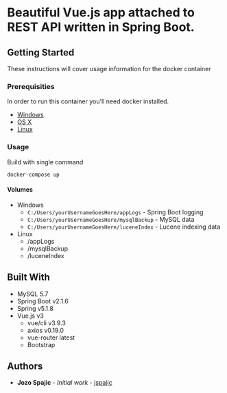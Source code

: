 # Beautiful Vue.js app attached to REST API written in Spring Boot.

## Getting Started

These instructions will cover usage information for the docker container 

### Prerequisities


In order to run this container you'll need docker installed.

* [Windows](https://docs.docker.com/windows/started)
* [OS X](https://docs.docker.com/mac/started/)
* [Linux](https://docs.docker.com/linux/started/)

### Usage


Build with single command

```shell
docker-compose up
```


#### Volumes

* Windows
    * `C:/Users/yourUsernameGoesHere/appLogs` - Spring Boot logging
    * `C:/Users/yourUsernameGoesHere/mysqlBackup` - MySQL data
    * `C:/Users/yourUsernameGoesHere/luceneIndex` - Lucene indexing data
* Linux
    * /appLogs
    * /mysqlBackup
    * /luceneIndex



## Built With

* MySQL 5.7
* Spring Boot v2.1.6 
* Spring v5.1.8
* Vue.js v3
    * vue/cli v3.9.3
    * axios v0.19.0
    * vue-router latest
    * Bootstrap


## Authors

* **Jozo Spajic** - *Initial work* - [jspajic](https://github.com/jspajic)
